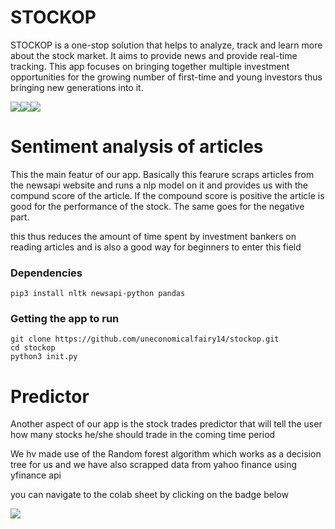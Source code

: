 # STOCKOP

STOCKOP is a one-stop solution that helps to analyze, track and learn more about the stock market. It aims to provide news and provide real-time tracking. This app focuses on bringing together multiple investment opportunities for the growing number of first-time and young investors thus bringing new generations into it.
    
<div align="center">
  <div style="display: flex;">
        <img align=top src="https://github.com/uneconomicalfairy14/stockop/blob/master/assets/1.png?raw=true"/>
        <img align=top src="https://github.com/uneconomicalfairy14/stockop/blob/master/assets/2.png?raw=true"/>
        <img align=top src="https://github.com/uneconomicalfairy14/stockop/blob/master/assets/3.png?raw=true"/>
  </div>
</div>
<!-- ![alt text](https://github.com/uneconomicalfairy14/stockop/blob/master/assets/1.png?raw=true)
![alt text](https://github.com/uneconomicalfairy14/stockop/blob/master/assets/2.png?raw=true)
![alt text](https://github.com/uneconomicalfairy14/stockop/blob/master/assets/3.png?raw=true) -->

# Sentiment analysis of articles

This the main featur of our app. Basically this fearure scraps articles from the newsapi website and runs a nlp model on it and provides us with the compund score of the article. If the compound score is positive the article is good for the performance of the stock. The same goes for the negative part. 

this thus reduces the amount of time spent by investment bankers on reading articles and is also a good way for beginners to enter this field

### Dependencies
```
pip3 install nltk newsapi-python pandas 
```

### Getting the app to run

```
git clone https://github.com/uneconomicalfairy14/stockop.git
cd stockop
python3 init.py
```


# Predictor

Another aspect of our app is the stock trades predictor that will tell the user how many stocks he/she should trade in the coming time period

We hv made use of the Random forest algorithm which works as a decision tree for us and we have also scrapped data from yahoo finance using yfinance api

you can navigate to the colab sheet by clicking on the badge below

[<img src="https://img.shields.io/badge/google-colab-brightgreen?logo=LOGO">](<https://colab.research.google.com/drive/1mA1V03Cn94mGMjxPk4ztLyhIC4bkRyTo?usp=sharing>)
